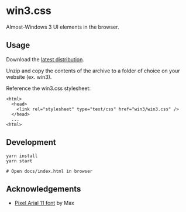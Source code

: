 # win3.css

Almost-Windows 3 UI elements in the browser.

## Usage

Download the [latest distribution](https://github.com/jasmaa/win3.css/releases").

Unzip and copy the contents of the archive to a folder of choice on your website (ex. win3).

Reference the win3.css stylesheet:
```
<html>
  <head>
    <link rel="stylesheet" type="text/css" href="win3/win3.css" />
  </head>
  ...
<html>
```

## Development

```
yarn install
yarn start

# Open docs/index.html in browser
```

## Acknowledgements

- [Pixel Arial 11 font](https://www.dafont.com/pixel-arial-11.font) by Max